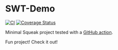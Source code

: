 SWT-Demo
=======
[![CI](https://github.com/hpi-swa-teaching/SWT-Demo/workflows/CI/badge.svg?branch=master)](https://github.com/hpi-swa-teaching/SWT-Demo/actions)
[![Coverage Status](https://coveralls.io/repos/github/hpi-swa-teaching/SWT-Demo/badge.svg?branch=master)](https://coveralls.io/github/hpi-swa-teaching/SWT-Demo)

Minimal Squeak project tested with a [GitHub action](https://github.com/hpi-swa-teaching/SWT-Demo/actions).

Fun project! Check it out!
